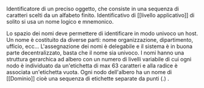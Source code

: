 Identificatore di un preciso oggetto, che consiste in una sequenza di caratteri scelti da un alfabeto finito. Identificativo di [[livello applicativo]] di solito si usa un nome logico e mnemonico.

Lo spazio dei nomi deve permettere di identificare in modo univoco un host.
Un nome è costituito da diverse parti: nome organizzazione, dipartimento, ufficio, ecc...
L'assegnazione dei nomi è delegabile e il sistema è in buona parte decentralizzato, basta che il nome sia univoco.
I nomi hanno una struttura gerarchica ad albero con un numero di livelli variabile di cui ogni nodo è individuato da un'etichetta di max 63 caratteri e alla radice è associata un'etichetta vuota.
Ogni nodo dell'albero ha un nome di [[Dominio]] cioè una sequenza di etichette separate da punti (.) .
